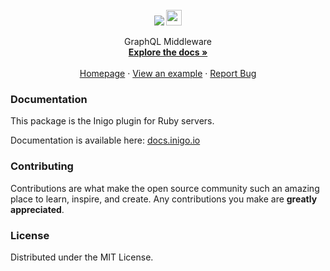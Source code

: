 <br />
<div align="center">
  <img src="https://raw.githubusercontent.com/inigolabs/inigo-ruby/master/assets/inigo.svg">
  <img height="25" src="https://raw.githubusercontent.com/inigolabs/inigo-ruby/master/assets/ruby.svg">

  <p align="center">
    GraphQL Middleware
    <br />
    <a href="https://docs.inigo.io"><strong>Explore the docs »</strong></a>
    <br /> <br />
    <a href="https://inigo.io">Homepage</a>
    ·
    <a href="https://github.com/inigolabs/inigo-ruby/tree/master/example">View an example</a>
    ·
    <a href="https://github.com/inigolabs/inigo-ruby/issues">Report Bug</a>
  </p>
</div>

### Documentation

This package is the Inigo plugin for Ruby servers.

Documentation is available here: [docs.inigo.io](https://docs.inigo.io/docs/deployment)

### Contributing

Contributions are what make the open source community such an amazing place to learn, inspire, and create. Any contributions you make are **greatly appreciated**.

### License
Distributed under the MIT License.